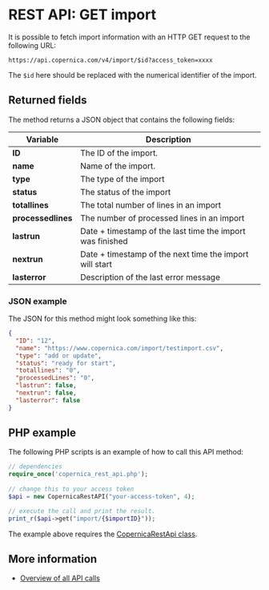 # REST API: GET import

It is possible to fetch import information with an HTTP GET request
to the following URL:

`https://api.copernica.com/v4/import/$id?access_token=xxxx`

The `$id` here should be replaced with the numerical identifier of the import.

## Returned fields

The method returns a JSON object that contains the following fields:

| Variable          | Description                                                                               |
|-------------------|-------------------------------------------------------------------------------------------|
| **ID**            | The ID of the import.                                                                 |
| **name**          | Name of the import.                                                                   |
| **type**          | The type of the import                                                                    |
| **status**        | The status of the import                                                                  |
| **totallines**    | The total number of lines in an import                                                    |
| **processedlines**| The number of processed lines in an import                                                |
| **lastrun**       | Date + timestamp of the last time the import was finished                                 |
| **nextrun**       | Date + timestamp of the next time the import will start                                   |
| **lasterror**     | Description of the last error message                                                     |

### JSON example

The JSON for this method might look something like this:

```json
{
  "ID": "12",
  "name": "https://www.copernica.com/import/testimport.csv",
  "type": "add or update",
  "status": "ready for start",
  "totallines": "0",
  "processedLines": "0",
  "lastrun": false,
  "nextrun": false,
  "lasterror": false
}
```

## PHP example

The following PHP scripts is an example of how to call this API method:

```php
// dependencies
require_once('copernica_rest_api.php');
    
// change this to your access token
$api = new CopernicaRestAPI("your-access-token", 4);

// execute the call and print the result.
print_r($api->get("import/{$importID}"));
```

The example above requires the [CopernicaRestApi class](rest-php).

## More information

* [Overview of all API calls](rest-api)
